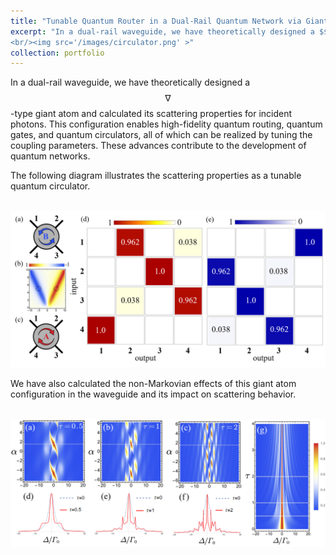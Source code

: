 ```yaml
---
title: "Tunable Quantum Router in a Dual-Rail Quantum Network via Giant Atom"
excerpt: "In a dual-rail waveguide, we have theoretically designed a $$\nabla$$-type giant atom and calculated its scattering properties for incident photons. This configuration enables high-fidelity quantum routing, quantum gates, and quantum circulators, all of which can be realized by tuning the coupling parameters. These advances contribute to the development of quantum networks.
<br/><img src='/images/circulator.png' >"
collection: portfolio
---
```

In a dual-rail waveguide, we have theoretically designed a $$\nabla$$-type giant atom and calculated its scattering properties for incident photons. This configuration enables high-fidelity quantum routing, quantum gates, and quantum circulators, all of which can be realized by tuning the coupling parameters. These advances contribute to the development of quantum networks.

The following diagram illustrates the scattering properties as a tunable quantum circulator.

<br/><img src='/images/circulator.png' >

We have also calculated the non-Markovian effects of this giant atom configuration in the waveguide and its impact on scattering behavior.

<br/><img src='/images/nonmarkovin.png' >